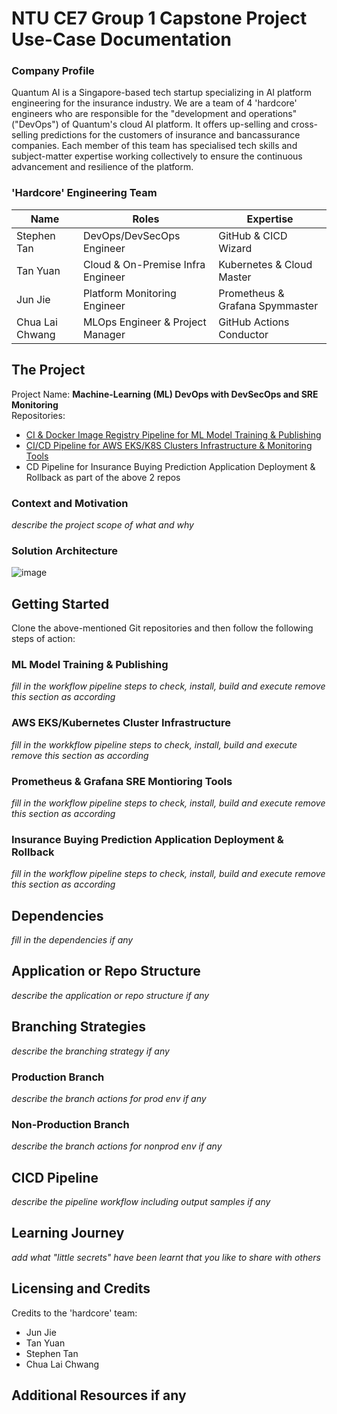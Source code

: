 # NTU CE7 Group 1 Capstone Project Use-Case Documentation

### Company Profile
Quantum AI is a Singapore-based tech startup specializing in AI platform engineering for the insurance industry. We are a team of 4 'hardcore' engineers who are responsible for the "development and operations" ("DevOps") of Quantum's cloud AI platform. It offers up-selling and cross-selling predictions for the customers of insurance and bancassurance companies. Each member of this team has specialised tech skills and subject-matter expertise working collectively to ensure the continuous advancement and resilience of the platform.

### 'Hardcore' Engineering Team
| **Name**                  | **Roles**                           |  **Expertise**                               |
|---------------------------|-------------------------------------|----------------------------------------------|
| Stephen Tan               | DevOps/DevSecOps Engineer           | GitHub & CICD Wizard                         |
| Tan Yuan                  | Cloud & On-Premise Infra Engineer   | Kubernetes & Cloud Master                    |
| Jun Jie                   | Platform Monitoring Engineer        | Prometheus & Grafana Spymmaster              | 
| Chua Lai Chwang           | MLOps Engineer & Project Manager    | GitHub Actions Conductor                     |


## The Project
Project Name: **Machine-Learning (ML) DevOps with DevSecOps and SRE Monitoring**<br>
Repositories:
- [CI & Docker Image Registry Pipeline for ML Model Training & Publishing](https://github.com/lcchua/mlops-project)
- [CI/CD Pipeline for AWS EKS/K8S Clusters Infrastructure & Monitoring Tools](https://github.com/CyuanT/CAP-Stone)
- CD Pipeline for Insurance Buying Prediction Application Deployment & Rollback as part of the above 2 repos

### Context and Motivation 
_describe the project scope of what and why_ 

### Solution Architecture
![image](https://github.com/user-attachments/assets/3b9dbbff-6ce5-4776-bcd9-6eb3dd928eef)

## Getting Started
Clone the above-mentioned Git repositories and then follow the following steps of action:

### ML Model Training & Publishing
_fill in the workflow pipeline steps to check, install, build and execute_
_remove this section as according_

### AWS EKS/Kubernetes Cluster Infrastructure
_fill in the workkflow pipeline steps to check, install, build and execute_
_remove this section as according_

### Prometheus & Grafana SRE Montioring Tools
_fill in the workflow pipeline steps to check, install, build and execute_
_remove this section as according_

### Insurance Buying Prediction Application Deployment & Rollback
_fill in the workflow pipeline steps to check, install, build and execute_
_remove this section as according_

## Dependencies
_fill in the dependencies if any_

## Application or Repo Structure
_describe the application or repo structure if any_

## Branching Strategies
_describe the branching strategy if any_

### Production Branch
_describe the branch actions for prod env if any_

### Non-Production Branch
_describe the branch actions for nonprod env if any_

## CICD Pipeline
_describe the pipeline workflow including output samples if any_

## Learning Journey
_add what "little secrets" have been learnt that you like to share with others_ 

## Licensing and Credits
Credits to the 'hardcore' team:
- Jun Jie
- Tan Yuan
- Stephen Tan
- Chua Lai Chwang

## Additional Resources if any

